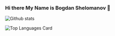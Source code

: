 ### Hi there My Name is Bogdan Shelomanov 👋

![Github stats](https://github-readme-stats.vercel.app/api?username=bogdanq&theme=midnight-purple&show_icons=true&count_private=true)

![Top Languages Card](https://github-readme-stats.vercel.app/api/top-langs/?username=bogdanq&theme=midnight-purple&layout=compact)


<!--
**bogdanq/bogdanq** is a ✨ _special_ ✨ repository because its `README.md` (this file) appears on your GitHub profile.

Here are some ideas to get you started:

- 🔭 I’m currently working on ...
- 🌱 I’m currently learning ...
- 👯 I’m looking to collaborate on ...
- 🤔 I’m looking for help with ...
- 💬 Ask me about ...
- 📫 How to reach me: ...
- 😄 Pronouns: ...
- ⚡ Fun fact: ...
-->
